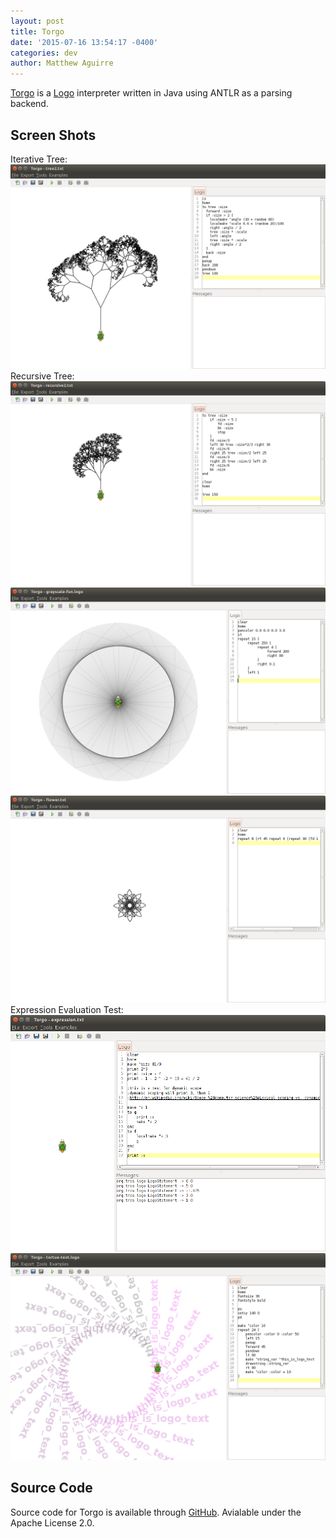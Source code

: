 ```yaml
---
layout: post
title: Torgo
date: '2015-07-16 13:54:17 -0400'
categories: dev
author: Matthew Aguirre
---
```


[Torgo]({{site.url}}/torgo) is a [Logo](http://en.wikipedia.org/wiki/Logo_%28programming_language%29) interpreter written in Java using ANTLR as a parsing backend.

## Screen Shots

Iterative Tree:  
![](/tros-images/tree.png)  
Recursive Tree:  
![](/tros-images/recursive.png)  
![](/tros-images/grayscale.png)  
![](/tros-images/flower.png)  
Expression Evaluation Test:  
![](/tros-images/expressions.png)  
![](/tros-images/torgo_text.png)  

## Source Code
Source code for Torgo is available through [GitHub](https://github.com/ZenHarbinger/torgo).
Avialable under the Apache License 2.0.
